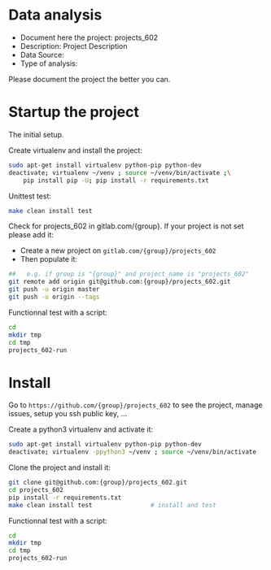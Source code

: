 # Data analysis
- Document here the project: projects_602
- Description: Project Description
- Data Source:
- Type of analysis:

Please document the project the better you can.

# Startup the project

The initial setup.

Create virtualenv and install the project:
```bash
sudo apt-get install virtualenv python-pip python-dev
deactivate; virtualenv ~/venv ; source ~/venv/bin/activate ;\
    pip install pip -U; pip install -r requirements.txt
```

Unittest test:
```bash
make clean install test
```

Check for projects_602 in gitlab.com/{group}.
If your project is not set please add it:

- Create a new project on `gitlab.com/{group}/projects_602`
- Then populate it:

```bash
##   e.g. if group is "{group}" and project_name is "projects_602"
git remote add origin git@github.com:{group}/projects_602.git
git push -u origin master
git push -u origin --tags
```

Functionnal test with a script:

```bash
cd
mkdir tmp
cd tmp
projects_602-run
```

# Install

Go to `https://github.com/{group}/projects_602` to see the project, manage issues,
setup you ssh public key, ...

Create a python3 virtualenv and activate it:

```bash
sudo apt-get install virtualenv python-pip python-dev
deactivate; virtualenv -ppython3 ~/venv ; source ~/venv/bin/activate
```

Clone the project and install it:

```bash
git clone git@github.com:{group}/projects_602.git
cd projects_602
pip install -r requirements.txt
make clean install test                # install and test
```
Functionnal test with a script:

```bash
cd
mkdir tmp
cd tmp
projects_602-run
```

